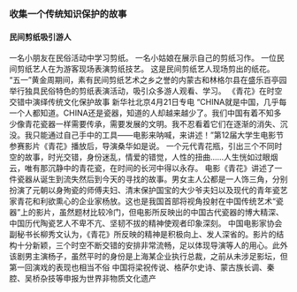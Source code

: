 ### 收集一个传统知识保护的故事

#### 民间剪纸吸引游人
一名小朋友在民俗活动中学习剪纸。
一名小姑娘在展示自己的剪纸习作。
一位民间剪纸艺人在为游客现场表演剪纸技艺。
这是民间剪纸艺人现场剪出的纸花。
“五一”黄金周期间，素有民间剪纸艺术之乡之誉的内蒙古和林格尔县在盛乐百亭园举行独具民俗特色的剪纸表演活动，吸引众多游人观看、学习。
《青花》在时空交错中演绎传统文化保护故事
新华社北京4月21日专电 “CHINA就是中国，几乎每一个人都知道。CHINA还是瓷器，知道的人却越来越少了。我们中国有着不知多少像青花瓷器一样需要传承，需要发展的文明。我不忍看着它们在逐渐的消失、沉没。我只能通过自己手中的工具——电影来呐喊，来讲述！”第12届大学生电影节参赛影片《青花》播放后，导演桑华如是说。
一个元代青花瓶，引出三个不同时空的故事，时光交错，身份迷乱，情爱的错觉，人性的扭曲……人生恍如过眼烟云，唯有那沉静中的青花瓷，在时间的长河中得以永存。
电影《青花》讲述了一件瓷器从诞生到流失然后到今天的寻找的故事。男女主人公都是一人饰三角，分别扮演了元朝以身殉瓷的师傅夫妇、清末保护国宝的大少爷夫妇以及现代的青年瓷艺家青花和利欲熏心的企业家杨放。这也是我国首部将视角投射在中国传统艺术“瓷器”上的影片，虽然题材比较冷门，但电影所反映出的中国古代瓷器的博大精深、中国历代陶瓷艺人不卑不亢、坚韧不拔的精神使观者印象深刻。
中国电影家协会副秘书长柳秀文认为，《青花》所反映的精神是积极向上、发人深省的。影片的结构十分新颖，三个时空不断交错的安排非常流畅，足以体现导演等人的用心。此外该剧男主演杨子，虽然平时的身份是上海某企业执行总裁，之前从未涉足影坛，但第一回演戏的表现也相当不俗
中国将梁祝传说、格萨尔史诗、蒙古族长调、秦腔、吴桥杂技等申报为世界非物质文化遗产
